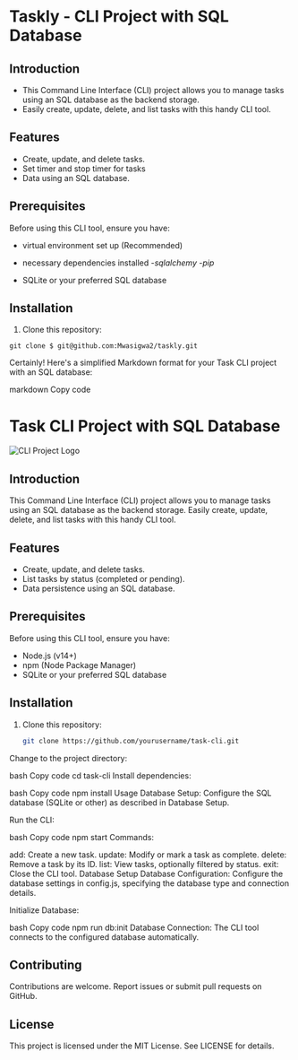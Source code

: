 # Taskly -  CLI Project with SQL Database

## Introduction

- This Command Line Interface (CLI) project allows you to manage tasks using an SQL database as the backend storage. 
- Easily create, update, delete, and list tasks with this handy CLI tool.

## Features

- Create, update, and delete tasks.
- Set timer and stop timer for tasks
- Data using an SQL database.

## Prerequisites

Before using this CLI tool, ensure you have:

- virtual environment set up (Recommended)
- necessary dependencies installed
  -*sqlalchemy*
  -*pip*
  
- SQLite or your preferred SQL database

## Installation

1. Clone this repository:

```
git clone $ git@github.com:Mwasigwa2/taskly.git
```

Certainly! Here's a simplified Markdown format for your Task CLI project with an SQL database:

markdown
Copy code
# Task CLI Project with SQL Database

![CLI Project Logo](cli-project-logo.png)

## Introduction

This Command Line Interface (CLI) project allows you to manage tasks using an SQL database as the backend storage. Easily create, update, delete, and list tasks with this handy CLI tool.

## Features

- Create, update, and delete tasks.
- List tasks by status (completed or pending).
- Data persistence using an SQL database.

## Prerequisites

Before using this CLI tool, ensure you have:

- Node.js (v14+)
- npm (Node Package Manager)
- SQLite or your preferred SQL database

## Installation

1. Clone this repository:

   ```bash
   git clone https://github.com/yourusername/task-cli.git
Change to the project directory:

bash
Copy code
cd task-cli
Install dependencies:

bash
Copy code
npm install
Usage
Database Setup: Configure the SQL database (SQLite or other) as described in Database Setup.

Run the CLI:

bash
Copy code
npm start
Commands:

add: Create a new task.
update: Modify or mark a task as complete.
delete: Remove a task by its ID.
list: View tasks, optionally filtered by status.
exit: Close the CLI tool.
Database Setup
Database Configuration: Configure the database settings in config.js, specifying the database type and connection details.

Initialize Database:

bash
Copy code
npm run db:init
Database Connection: The CLI tool connects to the configured database automatically.

## Contributing
Contributions are welcome. Report issues or submit pull requests on GitHub.

## License
This project is licensed under the MIT License. See LICENSE for details.

